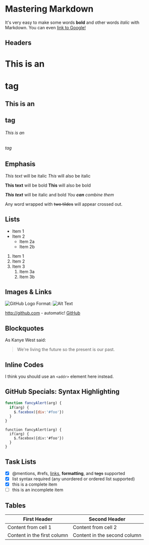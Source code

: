 Mastering Markdown
==================

It's very easy to make some words **bold** and other words *italic* with Markdown. You can even [link to Google!](http://google.com)

Headers
-------

# This is an <h1> tag
## This is an <h2> tag
###### This is an <h6> tag

Emphasis
--------

*This text* will be italic
_This_ will also be italic

**This text** will be bold
__This__ will also be bold

***This text*** will be italic and bold
_You **can** combine them_

Any word wrapped with ~~two tildes~~ will appear crossed out.

Lists
-----

* Item 1
* Item 2
  * Item 2a
  * Item 2b

1. Item 1
1. Item 2
1. Item 3
   1. Item 3a
   1. Item 3b

Images & Links
--------------

![GitHub Logo](/images/logo.png)
Format: ![Alt Text](url)

http://github.com - automatic!
[GitHub](http://github.com)

Blockquotes
-----------

As Kanye West said:

> We're living the future so
> the present is our past.

Inline Codes
------------

I think you should use an
`<addr>` element here instead.

GitHub Specials: Syntax Highlighting
------------------------------------

```javascript
function fancyAlert(arg) {
  if(arg) {
    $.facebox({div:'#foo'})
  }
}
```

    function fancyAlert(arg) {
      if(arg) {
        $.facebox({div:'#foo'})
      }
    }

Task Lists
----------

- [x] @mentions, #refs, [links](), **formatting**, and <del>tags</del> supported
- [x] list syntax required (any unordered or ordered list supported)
- [x] this is a complete item
- [ ] this is an incomplete item

Tables
------

First Header | Second Header
------------ | -------------
Content from cell 1 | Content from cell 2
Content in the first column | Content in the second column